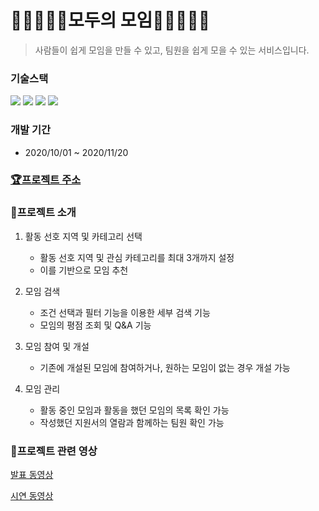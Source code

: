 # 👩🏻‍🤝‍👩🏻모두의 모임👨🏻‍🤝‍👨🏻
> 사람들이 쉽게 모임을 만들 수 있고, 팀원을 쉽게 모을 수 있는 서비스입니다.

### 기술스택
<p align="left">
  <img src="https://img.shields.io/badge/javascript-ES6+-yellow?logo=javascript"/>
  <img src="https://img.shields.io/badge/react-v17.0.1-1cf?style=flat&logo=React&logoColor=#61DAFB" />
  <img src="https://img.shields.io/badge/redux-v4.0.5-purple?logo=redux"/>  
  <img src="https://img.shields.io/badge/redux--saga-v1.1.3-89D96D"/>
</p>

### 개발 기간

- 2020/10/01 ~ 2020/11/20

### [🏆프로젝트 주소](https://capstone-frontend.vercel.app)


### 📕프로젝트 소개

1. 활동 선호 지역 및 카테고리 선택

    - 활동 선호 지역 및 관심 카테고리를 최대 3개까지 설정 
    - 이를 기반으로 모임 추천

2. 모임 검색

    - 조건 선택과 필터 기능을 이용한 세부 검색 기능
    - 모임의 평점 조회 및 Q&A 기능
    
3. 모임 참여 및 개설

    - 기존에 개설된 모임에 참여하거나, 원하는 모임이 없는 경우 개설 가능
    
4. 모임 관리

    - 활동 중인 모임과 활동을 했던 모임의 목록 확인 가능
    - 작성했던 지원서의 열람과 함께하는 팀원 확인 가능

### 📗프로젝트 관련 영상
[발표 동영상](https://www.youtube.com/watch?v=Nd9qJGEcEcs&t=253s)


[시연 동영상](https://www.youtube.com/watch?v=LJOgSqOo3C8&t=1s)

